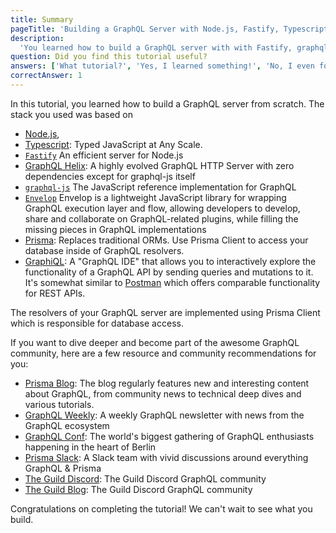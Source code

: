 ```yaml
---
title: Summary
pageTitle: 'Building a GraphQL Server with Node.js, Fastify, Typescript, GraphQL Helix, Envelop & Prisma Tutorial'
description:
  'You learned how to build a GraphQL server with with Fastify, graphql-helix, Node.js, Typescript, Envelop & Prisma and best practices for filters, authentication, pagination and subscriptions.'
question: Did you find this tutorial useful?
answers: ['What tutorial?', 'Yes, I learned something!', 'No, I even forgot what I knew before!', 'Fish!']
correctAnswer: 1
---
```


In this tutorial, you learned how to build a GraphQL server from scratch. The stack you used was based on
- [Node.js](https://nodejs.org/en/),
- [Typescript](https://www.typescriptlang.org/): Typed JavaScript at Any Scale.
- [`Fastify`](https://github.com/fastify/fastify/) An efficient server for Node.js
- [GraphQL Helix](https://github.com/contrawork/graphql-helix/): A highly evolved GraphQL HTTP Server with zero dependencies except for graphql-js itself
- [`graphql-js`](https://github.com/graphql/graphql-js) The JavaScript reference implementation for GraphQL
- [`Envelop`](https://github.com/dotansimha/envelop) Envelop is a lightweight JavaScript library for wrapping GraphQL execution layer and flow, allowing developers to develop, share and collaborate on GraphQL-related plugins, while filling the missing pieces in GraphQL implementations
- [Prisma](https://www.prisma.io/): Replaces traditional ORMs. Use Prisma Client to access your database inside of
  GraphQL resolvers.
- [GraphiQL](https://github.com/graphql/graphiql): A "GraphQL IDE" that allows you to interactively
  explore the functionality of a GraphQL API by sending queries and mutations to it. It's somewhat similar to
  [Postman](https://www.getpostman.com/) which offers comparable functionality for REST APIs.

The resolvers of your GraphQL server are implemented using Prisma Client which is responsible for database access.

If you want to dive deeper and become part of the awesome GraphQL community, here are a few resource and community
recommendations for you:

- [Prisma Blog](https://prisma.io/blog): The blog regularly features new and interesting content about GraphQL, from
  community news to technical deep dives and various tutorials.
- [GraphQL Weekly](https://graphqlweekly.com): A weekly GraphQL newsletter with news from the GraphQL ecosystem
- [GraphQL Conf](https://www.graphqlconf.org): The world's biggest gathering of GraphQL enthusiasts happening in the
  heart of Berlin
- [Prisma Slack](https://slack.prisma.io): A Slack team with vivid discussions around everything GraphQL & Prisma
- [The Guild Discord](https://discordapp.com/invite/xud7bH9): The Guild Discord GraphQL community
- [The Guild Blog](https://the-guild.dev/blog/): The Guild Discord GraphQL community

Congratulations on completing the tutorial! We can't wait to see what you build.
